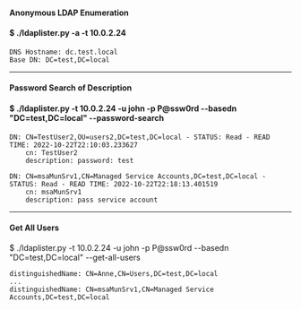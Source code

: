 #### Anonymous LDAP Enumeration
#### $ ./ldaplister.py -a -t 10.0.2.24
    DNS Hostname: dc.test.local
    Base DN: DC=test,DC=local
---
#### Password Search of Description
#### $ ./ldaplister.py -t 10.0.2.24 -u john -p P@ssw0rd --basedn "DC=test,DC=local" --password-search
    DN: CN=TestUser2,OU=users2,DC=test,DC=local - STATUS: Read - READ TIME: 2022-10-22T22:10:03.233627
        cn: TestUser2
        description: password: test

    DN: CN=msaMunSrv1,CN=Managed Service Accounts,DC=test,DC=local - STATUS: Read - READ TIME: 2022-10-22T22:18:13.401519
        cn: msaMunSrv1
        description: pass service account
---
#### Get All Users
$ ./ldaplister.py -t 10.0.2.24 -u john -p P@ssw0rd --basedn "DC=test,DC=local" --get-all-users

    distinguishedName: CN=Anne,CN=Users,DC=test,DC=local
    ...
    distinguishedName: CN=msaMunSrv1,CN=Managed Service Accounts,DC=test,DC=local
